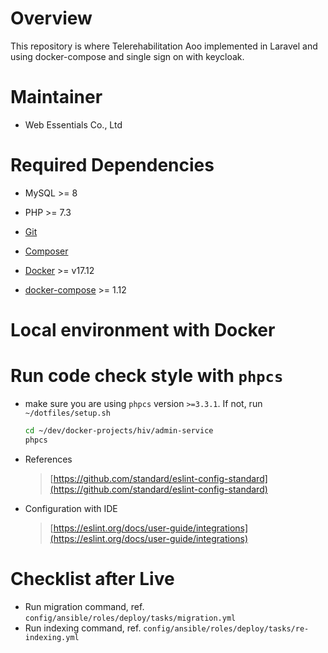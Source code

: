 # Overview

This repository is where Telerehabilitation Aoo implemented in Laravel and using docker-compose and single sign on with keycloak.

# Maintainer

* Web Essentials Co., Ltd

# Required Dependencies

* MySQL >= 8
* PHP >= 7.3

* [Git](https://git-scm.com/)
* [Composer](https://getcomposer.org/)
* [Docker](https://docs.docker.com/install/) >= v17.12
* [docker-compose](https://docs.docker.com/compose/install/#install-compose) >= 1.12

# Local environment with Docker


# Run code check style with `phpcs`

* make sure you are using `phpcs` version `>=3.3.1`. If not, run `~/dotfiles/setup.sh`

    ```bash
    cd ~/dev/docker-projects/hiv/admin-service
    phpcs
    ```

* References

    > [https://github.com/standard/eslint-config-standard](https://github.com/standard/eslint-config-standard)

* Configuration with IDE

    > [https://eslint.org/docs/user-guide/integrations](https://eslint.org/docs/user-guide/integrations)

# Checklist after Live

* Run migration command, ref. `config/ansible/roles/deploy/tasks/migration.yml`
* Run indexing command, ref. `config/ansible/roles/deploy/tasks/re-indexing.yml`
